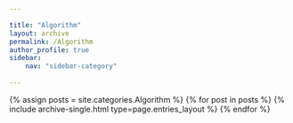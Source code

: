 ```yaml
---

title: "Algorithm"
layout: archive
permalink: /Algorithm
author_profile: true
sidebar:
    nav: "sidebar-category"
    
---
```


{% assign posts = site.categories.Algorithm %}
{% for post in posts %} {% include archive-single.html type=page.entries_layout %} {% endfor %}